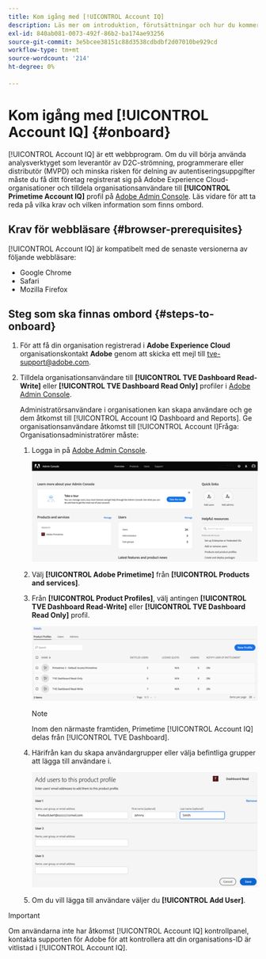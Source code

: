 ```yaml
---
title: Kom igång med [!UICONTROL Account IQ]
description: Läs mer om introduktion, förutsättningar och hur du kommer igång med [!UICONTROL Account IQ].
exl-id: 840ab081-0073-492f-86b2-ba174ae93256
source-git-commit: 3e5bcee38151c88d3538cdbdbf2d07010be929cd
workflow-type: tm+mt
source-wordcount: '214'
ht-degree: 0%

---
```


# Kom igång med [!UICONTROL Account IQ] {#onboard}

[!UICONTROL Account IQ] är ett webbprogram. Om du vill börja använda analysverktyget som leverantör av D2C-strömning, programmerare eller distributör (MVPD) och minska risken för delning av autentiseringsuppgifter måste du få ditt företag registrerat sig på Adobe Experience Cloud-organisationer och tilldela organisationsanvändare till **[!UICONTROL Primetime Account IQ]** profil på [Adobe Admin Console](https://adminconsole.adobe.com/). Läs vidare för att ta reda på vilka krav och vilken information som finns ombord.

## Krav för webbläsare {#browser-prerequisites}

[!UICONTROL Account IQ] är kompatibelt med de senaste versionerna av följande webbläsare:

* Google Chrome
* Safari
* Mozilla Firefox

## Steg som ska finnas ombord {#steps-to-onboard}

1. För att få din organisation registrerad i **Adobe Experience Cloud** organisationskontakt **Adobe** genom att skicka ett mejl till tve-support@adobe.com.

1. Tilldela organisationsanvändare till **[!UICONTROL TVE Dashboard Read-Write]** eller **[!UICONTROL TVE Dashboard Read Only]** profiler i [Adobe Admin Console](https://adminconsole.adobe.com/).

   Administratörsanvändare i organisationen kan skapa användare och ge dem åtkomst till [!UICONTROL Account IQ Dashboard and Reports]. Ge organisationsanvändare åtkomst till [!UICONTROL Account I]Fråga: Organisationsadministratörer måste:

   1. Logga in på [Adobe Admin Console](https://adminconsole.adobe.com/).


      ![](assets/admin-console.png)

   1. Välj **[!UICONTROL Adobe Primetime]** från **[!UICONTROL Products and services]**.

   1. Från **[!UICONTROL Product Profiles]**, välj antingen **[!UICONTROL TVE Dashboard Read-Write]** eller **[!UICONTROL TVE Dashboard Read Only]** profil.

      ![](assets/product-profiles.png)

      >[!NOTE]
      >
      >Inom den närmaste framtiden, Primetime [!UICONTROL Account IQ] delas från [!UICONTROL TVE Dashboard].

   1. Härifrån kan du skapa användargrupper eller välja befintliga grupper att lägga till användare i.

      ![](assets/add-users-2profile.png)

   1. Om du vill lägga till användare väljer du **[!UICONTROL Add User]**.

>[!IMPORTANT]
>
>Om användarna inte har åtkomst [!UICONTROL Account IQ] kontrollpanel, kontakta supporten för Adobe för att kontrollera att din organisations-ID är vitlistad i [!UICONTROL Account IQ].
